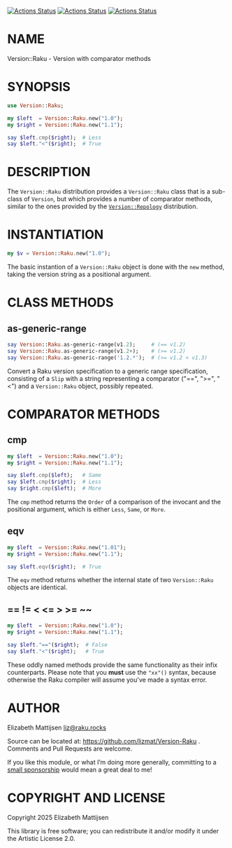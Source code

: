 [![Actions Status](https://github.com/lizmat/Version-Raku/actions/workflows/linux.yml/badge.svg)](https://github.com/lizmat/Version-Raku/actions) [![Actions Status](https://github.com/lizmat/Version-Raku/actions/workflows/macos.yml/badge.svg)](https://github.com/lizmat/Version-Raku/actions) [![Actions Status](https://github.com/lizmat/Version-Raku/actions/workflows/windows.yml/badge.svg)](https://github.com/lizmat/Version-Raku/actions)

NAME
====

Version::Raku - Version with comparator methods

SYNOPSIS
========

```raku
use Version::Raku;

my $left  = Version::Raku.new("1.0");
my $right = Version::Raku.new("1.1");

say $left.cmp($right);  # Less
say $left."<"($right);  # True
```

DESCRIPTION
===========

The `Version::Raku` distribution provides a `Version::Raku` class that is a sub-class of `Version`, but which provides a number of comparator methods, similar to the ones provided by the [`Version::Repology`](https://raku.land/zef:lizmat/Version::Repology) distribution.

INSTANTIATION
=============

```raku
my $v = Version::Raku.new("1.0");
```

The basic instantion of a `Version::Raku` object is done with the `new` method, taking the version string as a positional argument.

CLASS METHODS
=============

as-generic-range
----------------

```raku
say Version::Raku.as-generic-range(v1.2);     # (== v1.2)
say Version::Raku.as-generic-range(v1.2+);    # (>= v1.2)
say Version::Raku.as-generic-range('1.2.*');  # (>= v1.2 < v1.3)
```

Convert a Raku version specification to a generic range specification, consisting of a `Slip` with a string representing a comparator ("==", ">=", "<") and a `Version::Raku` object, possibly repeated.

COMPARATOR METHODS
==================

cmp
---

```raku
my $left  = Version::Raku.new("1.0");
my $right = Version::Raku.new("1.1");

say $left.cmp($left);   # Same
say $left.cmp($right);  # Less
say $right.cmp($left);  # More
```

The `cmp` method returns the `Order` of a comparison of the invocant and the positional argument, which is either `Less`, `Same`, or `More`.

eqv
---

```raku
my $left  = Version::Raku.new("1.01");
my $right = Version::Raku.new("1.1");

say $left.eqv($right);  # True
```

The `eqv` method returns whether the internal state of two `Version::Raku` objects are identical.

== != < <= > >= ~~
------------------

```raku
my $left  = Version::Raku.new("1.0");
my $right = Version::Raku.new("1.1");

say $left."=="($right);  # False
say $left."<"($right);   # True
```

These oddly named methods provide the same functionality as their infix counterparts. Please note that you **must** use the `"xx"()` syntax, because otherwise the Raku compiler will assume you've made a syntax error.

AUTHOR
======

Elizabeth Mattijsen <liz@raku.rocks>

Source can be located at: https://github.com/lizmat/Version-Raku . Comments and Pull Requests are welcome.

If you like this module, or what I’m doing more generally, committing to a [small sponsorship](https://github.com/sponsors/lizmat/) would mean a great deal to me!

COPYRIGHT AND LICENSE
=====================

Copyright 2025 Elizabeth Mattijsen

This library is free software; you can redistribute it and/or modify it under the Artistic License 2.0.

